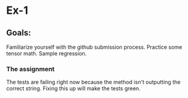# Ex-1

## Goals:
Familiarize yourself with the github submission process.
Practice some tensor math.
Sample regression.


### The assignment
The tests are failing right now because the method isn't outputting the correct string. Fixing this up will make the tests green.
